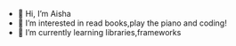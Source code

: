- 👋 Hi, I’m Aisha
- 👀 I’m interested in read books,play the piano and coding!
- 🌱 I’m currently learning libraries,frameworks


